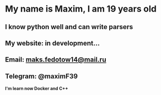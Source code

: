 # My name is Maxim, I am 19 years old
## I know python well and can write parsers

## My website: in development...

## Email: maks.fedotow14@mail.ru
## Telegram: @maximF39

#### I'm learn now Docker and C++
<!--
**MaximF39/MaximF39** is a ✨ _special_ ✨ repository because its `README.md` (this file) appears on your GitHub profile.

Here are some ideas to get you started:

- 🔭 I’m currently working on ...
- 🌱 I’m currently learning ...
- 👯 I’m looking to collaborate on ...
- 🤔 I’m looking for help with ...
- 💬 Ask me about ...
- 📫 How to reach me: ...
- 😄 Pronouns: ...
- ⚡ Fun fact: ...
-->

